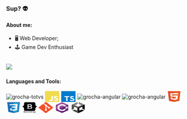 ### Sup? 👽

#### About me:
- 🖥️ Web Developer;
- 🕹️ Game Dev Enthusiast
<br>
  <a href="https://www.linkedin.com/in/mesquitarocha/" target="_blank"><img src="https://img.shields.io/badge/-LinkedIn-%230077B5?style=for-the-badge&logo=linkedin&logoColor=white" target="_blank"></a> 

#### Languages and Tools:
<div style="display: inline_block">
  <img align="center" alt="grocha-totvs" height="30" width="40" src="https://github.com/file-icons/icons/blob/master/svg/TOTVS.svg">
  <img align="center" alt="grocha-js" height="30" width="40" src="https://raw.githubusercontent.com/devicons/devicon/master/icons/javascript/javascript-plain.svg">
  <img align="center" alt="grocha-ts" height="30" width="40" src="https://raw.githubusercontent.com/devicons/devicon/master/icons/typescript/typescript-plain.svg">
  <img align="center" alt="grocha-angular" height="30" width="40" src="https://www.vectorlogo.zone/logos/angular/angular-icon.svg">
  <img align="center" alt="grocha-angular" height="30" width="40" src="https://www.vectorlogo.zone/logos/reactjs/reactjs-icon.svg">
  <img align="center" alt="grocha-HTML" height="30" width="40" src="https://raw.githubusercontent.com/devicons/devicon/master/icons/html5/html5-original.svg">
  <img align="center" alt="grocha-CSS" height="30" width="40" src="https://raw.githubusercontent.com/devicons/devicon/master/icons/css3/css3-original.svg">
  <img align="center" alt="grocha-bootstrap" height="30" width="40" src="https://raw.githubusercontent.com/devicons/devicon/master/icons/bootstrap/bootstrap-plain-wordmark.svg">
  <img align="center" alt="grocha-git" height="30" width="40" src="https://raw.githubusercontent.com/devicons/devicon/master/icons/git/git-original.svg">
  <img align="center" alt="grocha-csharp" height="30" width="40" src="https://raw.githubusercontent.com/devicons/devicon/master/icons/csharp/csharp-original.svg">
  <img align="center" alt="grocha-unity" height="30" width="40" src="https://raw.githubusercontent.com/devicons/devicon/master/icons/unity/unity-original.svg">
</div>
<br>

